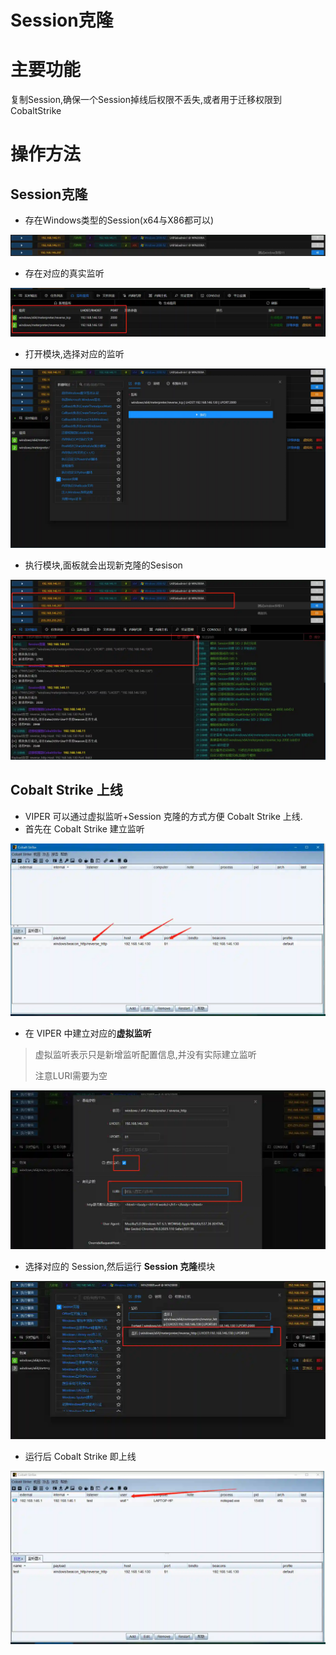 # Session克隆

# 主要功能
复制Session,确保一个Session掉线后权限不丢失,或者用于迁移权限到CobaltStrike

# 操作方法
## Session克隆
+ 存在Windows类型的Session(x64与X86都可以)

![](img\DefenseEvasion_ProcessInjection_SessionClone\1.webp)

+ 存在对应的真实监听

![](img\DefenseEvasion_ProcessInjection_SessionClone\2.webp)

+ 打开模块,选择对应的监听

![](img\DefenseEvasion_ProcessInjection_SessionClone\3.webp)

+ 执行模块,面板就会出现新克隆的Sesison

![](img\DefenseEvasion_ProcessInjection_SessionClone\4.webp)

## Cobalt Strike 上线
+ VIPER 可以通过虚拟监听+Session 克隆的方式方便 Cobalt Strike 上线.
+ 首先在 Cobalt Strike 建立监听

![](img\DefenseEvasion_ProcessInjection_SessionClone\5.webp)

+ 在 VIPER 中建立对应的**虚拟监听**

> 虚拟监听表示只是新增监听配置信息,并没有实际建立监听
>
> 注意LURI需要为空
>

![](img\DefenseEvasion_ProcessInjection_SessionClone\6.webp)

+ 选择对应的 Session,然后运行 **Session 克隆**模块

![](img\DefenseEvasion_ProcessInjection_SessionClone\7.webp)

+ 运行后 Cobalt Strike 即上线

![](img\DefenseEvasion_ProcessInjection_SessionClone\8.webp)


